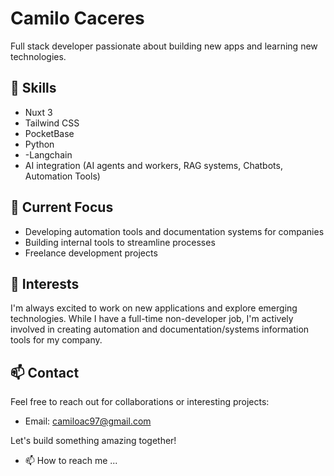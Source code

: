 # Camilo Caceres

Full stack developer passionate about building new apps and learning new technologies.

## 🚀 Skills
- Nuxt 3
- Tailwind CSS
- PocketBase
- Python
- -Langchain
- AI integration (AI agents and workers, RAG systems, Chatbots, Automation Tools)

## 💼 Current Focus
- Developing automation tools and documentation systems for companies
- Building internal tools to streamline processes
- Freelance development projects

## 🌱 Interests
I'm always excited to work on new applications and explore emerging technologies. While I have a full-time non-developer job, I'm actively involved in creating automation and documentation/systems information tools for my company.

## 📫 Contact
Feel free to reach out for collaborations or interesting projects:
- Email: camiloac97@gmail.com

Let's build something amazing together!
- 📫 How to reach me ...

<!---
CamiloCaceres/CamiloCaceres is a ✨ special ✨ repository because its `README.md` (this file) appears on your GitHub profile.
You can click the Preview link to take a look at your changes.
--->
